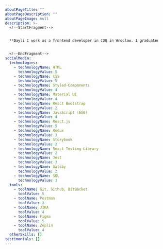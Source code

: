 ```yaml
---
aboutPageTitle: ""
aboutPageDescription: ""
aboutPageImage: null
description: >-
  <!--StartFragment-->


  **Dayli I work as a frontend developer in CDQ in Wroclaw. I graduated Wroclaw University of Technology and now I continue my education in Opole University of Technology. I am going to write a thesis about modern web applications. After work and during the break between studies I am mentor in Coders Camp and develop my programming skills in Coders Crew organization.** 


  <!--EndFragment-->
socialMedia:
  technologies:
    - technologyName: HTML
      technologyValue: 5
    - technologyName: CSS
      technologyValue: 5
    - technologyName: Styled-Components
      technologyValue: 4
    - technologyName: Material UI
      technologyValue: 4
    - technologyName: React Bootstrap
      technologyValue: 2
    - technologyName: JavaScript (ES6)
      technologyValue: 4
    - technologyName: React.js
      technologyValue: 5
    - technologyName: Redux
      technologyValue: 3
    - technologyName: Storybook
      technologyValue: 2
    - technologyName: React Testing Library
      technologyValue: 2
    - technologyName: Jest
      technologyValue: 3
    - technologyName: Gatsby
      technologyValue: 2
    - technologyName: SQL
      technologyValue: 3
  tools:
    - toolName: Git, Github, BitBucket
      toolValue: 5
    - toolName: Postman
      toolValue: 3
    - toolName: JIRA
      toolValue: 4
    - toolName: Figma
      toolValue: 5
    - toolName: Zeplin
      toolValue: 4
  otherSkills: []
testimonials: []
---
```

